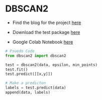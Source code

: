 # DBSCAN2

- Find the blog for the project [here](https://towardsdatascience.com/dbscan-with-python-743162371dca)

- Download the test package [here](https://test.pypi.org/project/dbscan2/)

- Google Colab Notebook [here](https://colab.research.google.com/drive/1rCQl2sc5wEGKx0CgG-hW_Dg959qT3qct?usp=sharing)

```python
# Psuedo Code
from dbscan2 import dbscan2

test = dbscan2(data, epsilon, min_points)
test.fit()
test.predict([[x,y]])

# Make a predicton
labels = test.predict(data)
append(data, labels)
```


